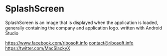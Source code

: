 # SplashScreen

SplashScreen is an image that is displayed when the application is loaded, generally containing the company and application logo.
written with Android Studio

https://www.facebook.com/ribosoft.info
contact@ribosoft.info
https://twitter.com/MacSlackyX
